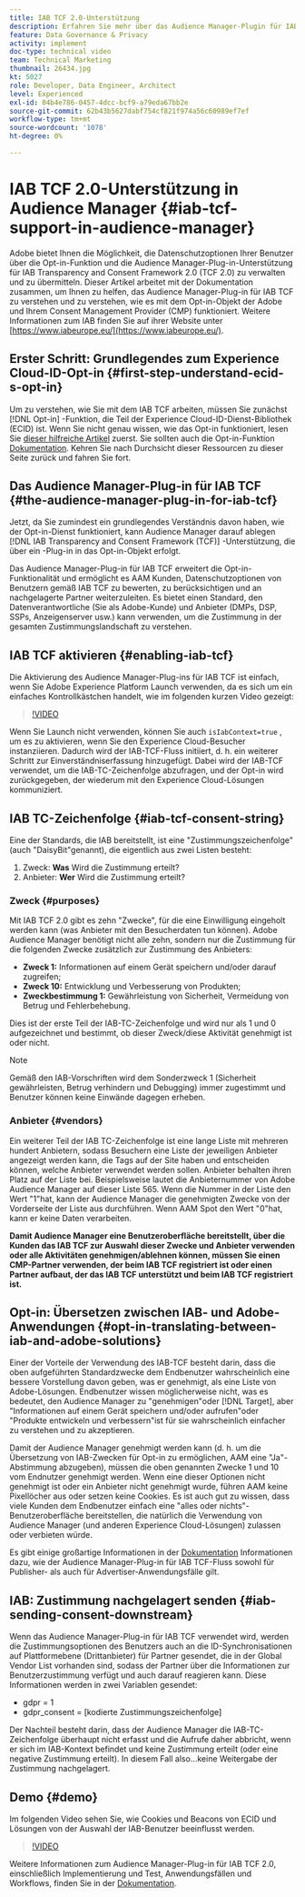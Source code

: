 ```yaml
---
title: IAB TCF 2.0-Unterstützung
description: Erfahren Sie mehr über das Audience Manager-Plugin für IAB TCF und wie es mit dem Opt-in-Objekt von Adobe und Ihrem Consent Management Provider (CMP) funktioniert.
feature: Data Governance & Privacy
activity: implement
doc-type: technical video
team: Technical Marketing
thumbnail: 26434.jpg
kt: 5027
role: Developer, Data Engineer, Architect
level: Experienced
exl-id: 04b4e786-0457-4dcc-bcf9-a79eda67bb2e
source-git-commit: 62b43b5627dabf754cf821f974a56c60989ef7ef
workflow-type: tm+mt
source-wordcount: '1078'
ht-degree: 0%

---
```


# IAB TCF 2.0-Unterstützung in Audience Manager {#iab-tcf-support-in-audience-manager}

Adobe bietet Ihnen die Möglichkeit, die Datenschutzoptionen Ihrer Benutzer über die Opt-in-Funktion und die Audience Manager-Plug-in-Unterstützung für IAB Transparency and Consent Framework 2.0 (TCF 2.0) zu verwalten und zu übermitteln. Dieser Artikel arbeitet mit der Dokumentation zusammen, um Ihnen zu helfen, das Audience Manager-Plug-in für IAB TCF zu verstehen und zu verstehen, wie es mit dem Opt-in-Objekt der Adobe und Ihrem Consent Management Provider (CMP) funktioniert. Weitere Informationen zum IAB finden Sie auf ihrer Website unter [https://www.iabeurope.eu/](https://www.iabeurope.eu/).

## Erster Schritt: Grundlegendes zum Experience Cloud-ID-Opt-in {#first-step-understand-ecid-s-opt-in}

Um zu verstehen, wie Sie mit dem IAB TCF arbeiten, müssen Sie zunächst [!DNL Opt-in] -Funktion, die Teil der Experience Cloud-ID-Dienst-Bibliothek (ECID) ist. Wenn Sie nicht genau wissen, wie das Opt-in funktioniert, lesen Sie [dieser hilfreiche Artikel](https://experienceleague.adobe.com/docs/core-services-learn/tutorials/id-service/use-opt-in-to-control-experience-cloud-activities-based-on-user-consent.html) zuerst. Sie sollten auch die Opt-in-Funktion [Dokumentation](https://experienceleague.adobe.com/docs/id-service/using/implementation/opt-in-service/optin-overview.html). Kehren Sie nach Durchsicht dieser Ressourcen zu dieser Seite zurück und fahren Sie fort.

## Das Audience Manager-Plug-in für IAB TCF {#the-audience-manager-plug-in-for-iab-tcf}

Jetzt, da Sie zumindest ein grundlegendes Verständnis davon haben, wie der Opt-in-Dienst funktioniert, kann Audience Manager darauf ablegen [!DNL IAB Transparency and Consent Framework (TCF)] -Unterstützung, die über ein -Plug-in in das Opt-in-Objekt erfolgt.

Das Audience Manager-Plug-in für IAB TCF erweitert die Opt-in-Funktionalität und ermöglicht es AAM Kunden, Datenschutzoptionen von Benutzern gemäß IAB TCF zu bewerten, zu berücksichtigen und an nachgelagerte Partner weiterzuleiten. Es bietet einen Standard, den Datenverantwortliche (Sie als Adobe-Kunde) und Anbieter (DMPs, DSP, SSPs, Anzeigenserver usw.) kann verwenden, um die Zustimmung in der gesamten Zustimmungslandschaft zu verstehen.

## IAB TCF aktivieren {#enabling-iab-tcf}

Die Aktivierung des Audience Manager-Plug-ins für IAB TCF ist einfach, wenn Sie Adobe Experience Platform Launch verwenden, da es sich um ein einfaches Kontrollkästchen handelt, wie im folgenden kurzen Video gezeigt:

>[!VIDEO](https://video.tv.adobe.com/v/26433/?quality=12)

Wenn Sie Launch nicht verwenden, können Sie auch `isIabContext=true` , um es zu aktivieren, wenn Sie den Experience Cloud-Besucher instanziieren. Dadurch wird der IAB-TCF-Fluss initiiert, d. h. ein weiterer Schritt zur Einverständniserfassung hinzugefügt. Dabei wird der IAB-TCF verwendet, um die IAB-TC-Zeichenfolge abzufragen, und der Opt-in wird zurückgegeben, der wiederum mit den Experience Cloud-Lösungen kommuniziert.

## IAB TC-Zeichenfolge {#iab-tcf-consent-string}

Eine der Standards, die IAB bereitstellt, ist eine &quot;Zustimmungszeichenfolge&quot;(auch &quot;DaisyBit&quot;genannt), die eigentlich aus zwei Listen besteht:

1. Zweck: **Was** Wird die Zustimmung erteilt?
1. Anbieter: **Wer** Wird die Zustimmung erteilt?

### Zweck {#purposes}

Mit IAB TCF 2.0 gibt es zehn &quot;Zwecke&quot;, für die eine Einwilligung eingeholt werden kann (was Anbieter mit den Besucherdaten tun können). Adobe Audience Manager benötigt nicht alle zehn, sondern nur die Zustimmung für die folgenden Zwecke zusätzlich zur Zustimmung des Anbieters:

* **Zweck 1:** Informationen auf einem Gerät speichern und/oder darauf zugreifen;
* **Zweck 10:** Entwicklung und Verbesserung von Produkten;
* **Zweckbestimmung 1:** Gewährleistung von Sicherheit, Vermeidung von Betrug und Fehlerbehebung.

Dies ist der erste Teil der IAB-TC-Zeichenfolge und wird nur als 1 und 0 aufgezeichnet und bestimmt, ob dieser Zweck/diese Aktivität genehmigt ist oder nicht.

>[!NOTE]
>
>Gemäß den IAB-Vorschriften wird dem Sonderzweck 1 (Sicherheit gewährleisten, Betrug verhindern und Debugging) immer zugestimmt und Benutzer können keine Einwände dagegen erheben.

### Anbieter {#vendors}

Ein weiterer Teil der IAB TC-Zeichenfolge ist eine lange Liste mit mehreren hundert Anbietern, sodass Besuchern eine Liste der jeweiligen Anbieter angezeigt werden kann, die Tags auf der Site haben und entscheiden können, welche Anbieter verwendet werden sollen. Anbieter behalten ihren Platz auf der Liste bei. Beispielsweise lautet die Anbieternummer von Adobe Audience Manager auf dieser Liste 565. Wenn die Nummer in der Liste den Wert &quot;1&quot;hat, kann der Audience Manager die genehmigten Zwecke von der Vorderseite der Liste aus durchführen. Wenn AAM Spot den Wert &quot;0&quot;hat, kann er keine Daten verarbeiten.

**Damit Audience Manager eine Benutzeroberfläche bereitstellt, über die Kunden das IAB TCF zur Auswahl dieser Zwecke und Anbieter verwenden oder alle Aktivitäten genehmigen/ablehnen können, müssen Sie einen CMP-Partner verwenden, der beim IAB TCF registriert ist oder einen Partner aufbaut, der das IAB TCF unterstützt und beim IAB TCF registriert ist.**

## Opt-in: Übersetzen zwischen IAB- und Adobe-Anwendungen {#opt-in-translating-between-iab-and-adobe-solutions}

Einer der Vorteile der Verwendung des IAB-TCF besteht darin, dass die oben aufgeführten Standardzwecke dem Endbenutzer wahrscheinlich eine bessere Vorstellung davon geben, was er genehmigt, als eine Liste von Adobe-Lösungen. Endbenutzer wissen möglicherweise nicht, was es bedeutet, den Audience Manager zu &quot;genehmigen&quot;oder [!DNL Target], aber &quot;Informationen auf einem Gerät speichern und/oder aufrufen&quot;oder &quot;Produkte entwickeln und verbessern&quot;ist für sie wahrscheinlich einfacher zu verstehen und zu akzeptieren.

Damit der Audience Manager genehmigt werden kann (d. h. um die Übersetzung von IAB-Zwecken für Opt-in zu ermöglichen, AAM eine &quot;Ja&quot;-Abstimmung abzugeben), müssen die oben genannten Zwecke 1 und 10 vom Endnutzer genehmigt werden. Wenn eine dieser Optionen nicht genehmigt ist oder ein Anbieter nicht genehmigt wurde, führen AAM keine Pixellöcher aus oder setzen keine Cookies. Es ist auch gut zu wissen, dass viele Kunden dem Endbenutzer einfach eine &quot;alles oder nichts&quot;-Benutzeroberfläche bereitstellen, die natürlich die Verwendung von Audience Manager (und anderen Experience Cloud-Lösungen) zulassen oder verbieten würde.

Es gibt einige großartige Informationen in der [Dokumentation](https://experienceleague.adobe.com/docs/audience-manager/user-guide/overview/data-privacy/consent-management/aam-iab-plugin.html?lang=en) Informationen dazu, wie der Audience Manager-Plug-in für IAB TCF-Fluss sowohl für Publisher- als auch für Advertiser-Anwendungsfälle gilt.

## IAB: Zustimmung nachgelagert senden {#iab-sending-consent-downstream}

Wenn das Audience Manager-Plug-in für IAB TCF verwendet wird, werden die Zustimmungsoptionen des Benutzers auch an die ID-Synchronisationen auf Plattformebene (Drittanbieter) für Partner gesendet, die in der Global Vendor List vorhanden sind, sodass der Partner über die Informationen zur Benutzerzustimmung verfügt und auch darauf reagieren kann. Diese Informationen werden in zwei Variablen gesendet:

* gdpr = 1
* gdpr_consent = [kodierte Zustimmungszeichenfolge]

Der Nachteil besteht darin, dass der Audience Manager die IAB-TC-Zeichenfolge überhaupt nicht erfasst und die Aufrufe daher abbricht, wenn er sich im IAB-Kontext befindet und keine Zustimmung erteilt (oder eine negative Zustimmung erteilt). In diesem Fall also...keine Weitergabe der Zustimmung nachgelagert.

## Demo {#demo}

Im folgenden Video sehen Sie, wie Cookies und Beacons von ECID und Lösungen von der Auswahl der IAB-Benutzer beeinflusst werden.

>[!VIDEO](https://video.tv.adobe.com/v/26434/?quality=12)

Weitere Informationen zum Audience Manager-Plug-in für IAB TCF 2.0, einschließlich Implementierung und Test, Anwendungsfällen und Workflows, finden Sie in der [Dokumentation](https://experienceleague.adobe.com/docs/audience-manager/user-guide/overview/data-privacy/consent-management/aam-iab-plugin.html).
